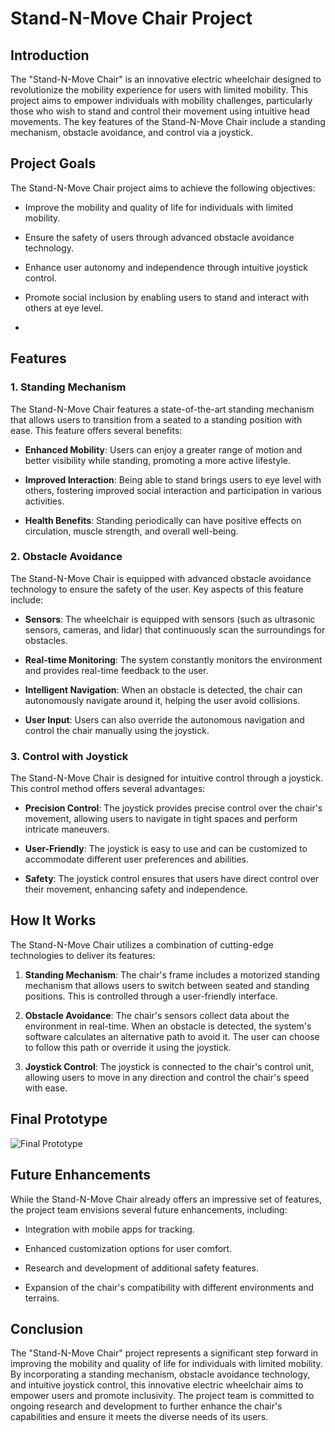 # Stand-N-Move Chair Project

## Introduction

The "Stand-N-Move Chair" is an innovative electric wheelchair designed to revolutionize the mobility experience for users with limited mobility. This project aims to empower individuals with mobility challenges, particularly those who wish to stand and control their movement using intuitive head movements. The key features of the Stand-N-Move Chair include a standing mechanism, obstacle avoidance, and control via a joystick.


## Project Goals

The Stand-N-Move Chair project aims to achieve the following objectives:

- Improve the mobility and quality of life for individuals with limited mobility.

- Ensure the safety of users through advanced obstacle avoidance technology.

- Enhance user autonomy and independence through intuitive joystick control.

- Promote social inclusion by enabling users to stand and interact with others at eye level.
- 

## Features

### 1. Standing Mechanism

The Stand-N-Move Chair features a state-of-the-art standing mechanism that allows users to transition from a seated to a standing position with ease. This feature offers several benefits:

- **Enhanced Mobility**: Users can enjoy a greater range of motion and better visibility while standing, promoting a more active lifestyle.

- **Improved Interaction**: Being able to stand brings users to eye level with others, fostering improved social interaction and participation in various activities.

- **Health Benefits**: Standing periodically can have positive effects on circulation, muscle strength, and overall well-being.

### 2. Obstacle Avoidance

The Stand-N-Move Chair is equipped with advanced obstacle avoidance technology to ensure the safety of the user. Key aspects of this feature include:

- **Sensors**: The wheelchair is equipped with sensors (such as ultrasonic sensors, cameras, and lidar) that continuously scan the surroundings for obstacles.

- **Real-time Monitoring**: The system constantly monitors the environment and provides real-time feedback to the user.

- **Intelligent Navigation**: When an obstacle is detected, the chair can autonomously navigate around it, helping the user avoid collisions.

- **User Input**: Users can also override the autonomous navigation and control the chair manually using the joystick.

### 3. Control with Joystick

The Stand-N-Move Chair is designed for intuitive control through a joystick. This control method offers several advantages:

- **Precision Control**: The joystick provides precise control over the chair's movement, allowing users to navigate in tight spaces and perform intricate maneuvers.

- **User-Friendly**: The joystick is easy to use and can be customized to accommodate different user preferences and abilities.

- **Safety**: The joystick control ensures that users have direct control over their movement, enhancing safety and independence.

## How It Works

The Stand-N-Move Chair utilizes a combination of cutting-edge technologies to deliver its features:

1. **Standing Mechanism**: The chair's frame includes a motorized standing mechanism that allows users to switch between seated and standing positions. This is controlled through a user-friendly interface.

2. **Obstacle Avoidance**: The chair's sensors collect data about the environment in real-time. When an obstacle is detected, the system's software calculates an alternative path to avoid it. The user can choose to follow this path or override it using the joystick.

3. **Joystick Control**: The joystick is connected to the chair's control unit, allowing users to move in any direction and control the chair's speed with ease.

## Final Prototype
![Final Prototype](https://www.example.com/openai-logo.png)



## Future Enhancements

While the Stand-N-Move Chair already offers an impressive set of features, the project team envisions several future enhancements, including:

- Integration with mobile apps for tracking.

- Enhanced customization options for user comfort.

- Research and development of additional safety features.

- Expansion of the chair's compatibility with different environments and terrains.

## Conclusion

The "Stand-N-Move Chair" project represents a significant step forward in improving the mobility and quality of life for individuals with limited mobility. By incorporating a standing mechanism, obstacle avoidance technology, and intuitive joystick control, this innovative electric wheelchair aims to empower users and promote inclusivity. The project team is committed to ongoing research and development to further enhance the chair's capabilities and ensure it meets the diverse needs of its users.
